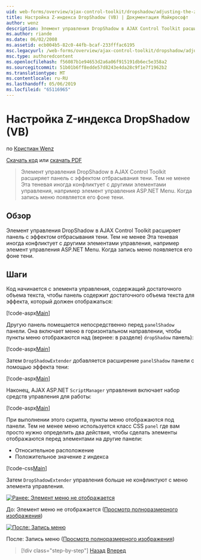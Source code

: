 ```yaml
---
uid: web-forms/overview/ajax-control-toolkit/dropshadow/adjusting-the-z-index-of-a-dropshadow-vb
title: Настройка Z-индекса DropShadow (VB) | Документация Майкрософт
author: wenz
description: Элемент управления DropShadow в AJAX Control Toolkit расширяет панель с эффектом отбрасывания тени. Тем не менее Эта теневая иногда конфликтует с другими элементами управления, для пап...
ms.author: riande
ms.date: 06/02/2008
ms.assetid: ecb004b5-82c0-44fb-bcaf-233fffac6195
msc.legacyurl: /web-forms/overview/ajax-control-toolkit/dropshadow/adjusting-the-z-index-of-a-dropshadow-vb
msc.type: authoredcontent
ms.openlocfilehash: f56087b1e94653d2a6a06f915191db6ec5e358a2
ms.sourcegitcommit: 51b01b6ff8edde57d8243e4da28c9f1e7f1962b2
ms.translationtype: MT
ms.contentlocale: ru-RU
ms.lasthandoff: 05/06/2019
ms.locfileid: "65116965"
---
```

# <a name="adjusting-the-z-index-of-a-dropshadow-vb"></a>Настройка Z-индекса DropShadow (VB)

по [Кристиан Wenz](https://github.com/wenz)

[Скачать код](http://download.microsoft.com/download/5/1/6/51652a81-500b-4f6b-88d3-617103e7941e/DropShadow1.vb.zip) или [скачать PDF](http://download.microsoft.com/download/b/6/a/b6ae89ee-df69-4c87-9bfb-ad1eb2b23373/dropshadow1VB.pdf)

> Элемент управления DropShadow в AJAX Control Toolkit расширяет панель с эффектом отбрасывания тени. Тем не менее Эта теневая иногда конфликтует с другими элементами управления, например элемент управления ASP.NET Menu. Когда запись меню появляется его фоне тени.

## <a name="overview"></a>Обзор

Элемент управления DropShadow в AJAX Control Toolkit расширяет панель с эффектом отбрасывания тени. Тем не менее Эта теневая иногда конфликтует с другими элементами управления, например элемент управления ASP.NET Menu. Когда запись меню появляется его фоне тени.

## <a name="steps"></a>Шаги

Код начинается с элемента управления, содержащий достаточного объема текста, чтобы панель содержит достаточного объема текста для эффекта, который должен отображаться:

[!code-aspx[Main](adjusting-the-z-index-of-a-dropshadow-vb/samples/sample1.aspx)]

Другую панель помещается непосредственно перед `panelShadow` панели. Она включает меню в горизонтальном направлении, чтобы пункты меню отображаются над (вернее: в разделе) `dropShadow` панель):

[!code-aspx[Main](adjusting-the-z-index-of-a-dropshadow-vb/samples/sample2.aspx)]

Затем `DropShadowExtender` добавляется расширение `panelShadow` панели с помощью эффекта тени:

[!code-aspx[Main](adjusting-the-z-index-of-a-dropshadow-vb/samples/sample3.aspx)]

Наконец, AJAX ASP.NET `ScriptManager` управления включает набор средств управления для работы:

[!code-aspx[Main](adjusting-the-z-index-of-a-dropshadow-vb/samples/sample4.aspx)]

При выполнении этого скрипта, пункты меню отображаются под панели. Тем не менее меню используется класс CSS `panel` где вам просто нужно определить два действия, чтобы сделать элементы отображаются перед элементами на другие панели:

- Относительное расположение
- Положительное значение z индекса

[!code-css[Main](adjusting-the-z-index-of-a-dropshadow-vb/samples/sample5.css)]

Затем `DropShadowExtender` управления больше не конфликтуют с меню элемента управления.

[![Ранее: Элемент меню не отображается](adjusting-the-z-index-of-a-dropshadow-vb/_static/image2.png)](adjusting-the-z-index-of-a-dropshadow-vb/_static/image1.png)

До: Элемент меню не отображается ([Просмотр полноразмерного изображения](adjusting-the-z-index-of-a-dropshadow-vb/_static/image3.png))

[![После: Запись меню](adjusting-the-z-index-of-a-dropshadow-vb/_static/image5.png)](adjusting-the-z-index-of-a-dropshadow-vb/_static/image4.png)

После: Запись меню ([Просмотр полноразмерного изображения](adjusting-the-z-index-of-a-dropshadow-vb/_static/image6.png))

> [!div class="step-by-step"]
> [Назад](manipulating-dropshadow-properties-from-client-code-cs.md)
> [Вперед](manipulating-dropshadow-properties-from-client-code-vb.md)
